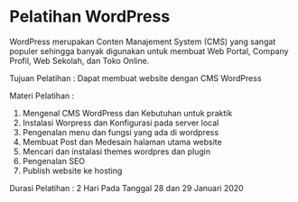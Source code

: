 # Pelatihan WordPress 
WordPress merupakan Conten Manajement System (CMS) yang sangat populer sehingga banyak digunakan untuk membuat Web Portal, Company Profil, Web Sekolah, dan Toko Online.

Tujuan Pelatihan : Dapat membuat website dengan CMS WordPress

Materi Pelatihan : 
1. Mengenal CMS WordPress dan Kebutuhan untuk praktik
2. Instalasi Worpress dan Konfigurasi pada server local
3. Pengenalan menu dan fungsi yang ada di wordpress
4. Membuat Post dan Medesain halaman utama website
5. Mencari dan instalasi themes wordpres dan plugin
6. Pengenalan SEO
7. Publish website ke hosting

Durasi Pelatihan : 2 Hari
Pada Tanggal 28 dan 29 Januari 2020

